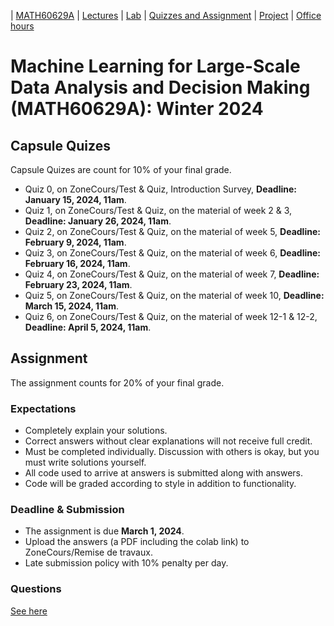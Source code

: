 | [MATH60629A](main.md) | [Lectures](lectures.md) | [Lab](lab.md) | [Quizzes and Assignment](homework.md) | [Project](project.md) | [Office hours](office_hr.md)
# Machine Learning for Large-Scale Data Analysis and Decision Making (MATH60629A): Winter 2024

<!--Assignments count for 30% of your final grade. 
 Most of the assignments are graded with [gradescope](https://www.gradescope.ca/courses/9439). You need to create an account and add yourself to the course with the Entry Code: M3YG6B.-->

<!-- To access a guideline that will help you with submitting your homework on gradescope, please click [here](https://gradescope-static-assets.s3-us-west-2.amazonaws.com/help/submitting_hw_guide.pdf).-->

## Capsule Quizes 
Capsule Quizes are count for 10% of your final grade.
- Quiz 0, on ZoneCours/Test & Quiz, Introduction Survey, **Deadline: January 15, 2024, 11am**.
- Quiz 1, on ZoneCours/Test & Quiz,  on the material of week 2 & 3, **Deadline: January 26, 2024, 11am**.
- Quiz 2, on ZoneCours/Test & Quiz, on the material of week 5, **Deadline: February 9, 2024, 11am**.
- Quiz 3, on ZoneCours/Test & Quiz, on the material of week 6, **Deadline: February 16, 2024, 11am**.
- Quiz 4, on ZoneCours/Test & Quiz, on the material of week 7, **Deadline: February 23, 2024, 11am**.  
- Quiz 5, on ZoneCours/Test & Quiz, on the material of week 10, **Deadline: March 15, 2024, 11am**.  
- Quiz 6, on ZoneCours/Test & Quiz, on the material of week 12-1 & 12-2, **Deadline: April 5, 2024, 11am**. 

## Assignment
The assignment counts for 20% of your final grade.

### Expectations
- Completely explain your solutions. 
- Correct answers without clear explanations will not receive full credit.
- Must be completed individually. Discussion with others is okay, but you must write solutions yourself.
- All code used to arrive at answers is submitted along with answers.
- Code will be graded according to style in addition to functionality.

### Deadline & Submission
- The assignment is due **March 1, 2024**.
- Upload the answers (a PDF including the colab link) to ZoneCours/Remise de travaux.
- Late submission policy with 10% penalty per day.

### Questions
[See here](https://colab.research.google.com/github/denafiroozi/Machine-Learning-I/blob/master/ML_I_Assignment_W24.ipynb)








